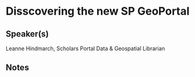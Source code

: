 Disscovering the new SP GeoPortal
===

Speaker(s)
---
Leanne Hindmarch, Scholars Portal Data & Geospatial Librarian

Notes
---


